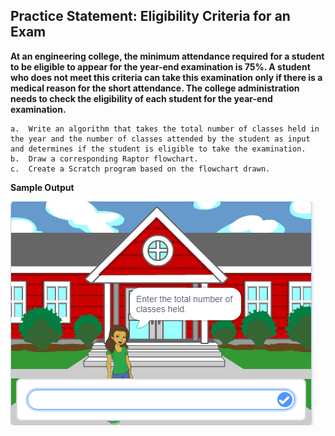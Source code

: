 ## Practice Statement: Eligibility Criteria for an Exam

**At an engineering college, the minimum attendance required for a student to be eligible to appear for the year-end examination is 75%. A student who does not meet this criteria can take this examination only if there is a medical reason for the short attendance. The college administration needs to check the eligibility of each student for the year-end examination.**
 
    a.  Write an algorithm that takes the total number of classes held in the year and the number of classes attended by the student as input and determines if the student is eligible to take the examination. 
    b.  Draw a corresponding Raptor flowchart.
    c.  Create a Scratch program based on the flowchart drawn.


**Sample Output**

![No image](output.png)




